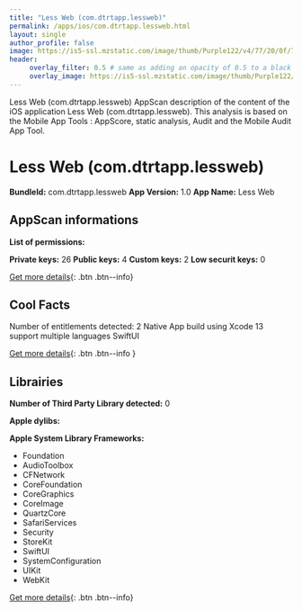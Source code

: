 ```yaml
---
title: "Less Web (com.dtrtapp.lessweb)"
permalink: /apps/ios/com.dtrtapp.lessweb.html
layout: single
author_profile: false
image: https://is5-ssl.mzstatic.com/image/thumb/Purple122/v4/77/20/0f/77200f3b-3537-c3bb-b989-e4ea8643fcb8/AppIcon-0-1x_U007emarketing-0-7-0-85-220.png/512x512bb.jpg
header: 
     overlay_filter: 0.5 # same as adding an opacity of 0.5 to a black background
     overlay_image: https://is5-ssl.mzstatic.com/image/thumb/Purple122/v4/77/20/0f/77200f3b-3537-c3bb-b989-e4ea8643fcb8/AppIcon-0-1x_U007emarketing-0-7-0-85-220.png/512x512bb.jpg
---
```

Less Web (com.dtrtapp.lessweb) AppScan description of the content of the iOS application Less Web (com.dtrtapp.lessweb). This analysis is based on the Mobile App Tools : AppScore, static analysis, Audit and the Mobile Audit App Tool.

# Less Web (com.dtrtapp.lessweb)

**BundleId:** com.dtrtapp.lessweb
**App Version:** 1.0
**App Name:** Less Web


## AppScan informations 

**List of permissions:** 
  
  
**Private keys:** 26
**Public keys:** 4
**Custom keys:** 2
**Low securit keys:** 0
  
[Get more details](/pricing.html){: .btn .btn--info}

## Cool Facts

Number of entitlements detected: 2
Native App
build using Xcode 13
support multiple languages
SwiftUI
  
[Get more details](/pricing.html){: .btn .btn--info }

## Librairies 
**Number of Third Party Library detected:** 0


**Apple dylibs:**


**Apple System Library Frameworks:**
- Foundation
- AudioToolbox
- CFNetwork
- CoreFoundation
- CoreGraphics
- CoreImage
- QuartzCore
- SafariServices
- Security
- StoreKit
- SwiftUI
- SystemConfiguration
- UIKit
- WebKit


  
[Get more details](/pricing.html){: .btn .btn--info}

